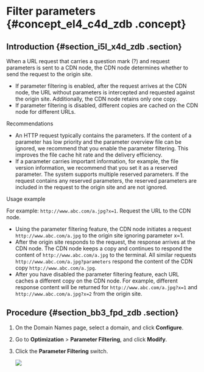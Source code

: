 # Filter parameters {#concept_el4_c4d_zdb .concept}

## Introduction {#section_i5l_x4d_zdb .section}

When a URL request that carries a question mark \(?\) and request parameters is sent to a CDN node, the CDN node determines whether to send the request to the origin site.

-   If parameter filtering is enabled, after the request arrives at the CDN node, the URL without parameters is intercepted and requested against the origin site. Additionally, the CDN node retains only one copy.
-   If parameter filtering is disabled, different copies are cached on the CDN node for different URLs.

Recommendations

-   An HTTP request typically contains the parameters. If the content of a parameter has low priority and the parameter overview file can be ignored, we recommend that you enable the parameter filtering. This improves the file cache hit rate and the delivery efficiency.
-   If a parameter carries important information, for example, the file version information, we recommend that you set it as a reserved parameter. The system supports multiple reserved parameters. If the request contains any reserved parameters, the reserved parameters are included in the request to the origin site and are not ignored.

Usage example

For example: `http://www.abc.com/a.jpg?x=1`. Request the URL to the CDN node.

-   Using the parameter filtering feature, the CDN node initiates a request `http://www.abc.com/a.jpg` to the origin site ignoring parameter x=1.
-   After the origin site responds to the request, the response arrives at the CDN node. The CDN node keeps a copy and continues to respond the content of `http://www.abc.com/a.jpg` to the terminal. All similar requests `http://www.abc.com/a.jpg?parameters` respond the content of the CDN copy `http://www.abc.com/a.jpg`.
-   After you have disabled the parameter filtering feature, each URL caches a different copy on the CDN node. For example, different response content will be returned for `http://www.abc.com/a.jpg?x=1` and `http://www.abc.com/a.jpg?x=2` from the origin site.

## Procedure {#section_bb3_fpd_zdb .section}

1.  On the Domain Names page, select a domain, and click **Configure**.
2.  Go to **Optimization** \> **Parameter Filtering**, and click **Modify**.
3.  Click the **Parameter Filtering** switch.

    ![](http://static-aliyun-doc.oss-cn-hangzhou.aliyuncs.com/assets/img/13480/15456341974673_en-US.png)



